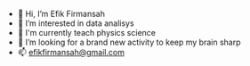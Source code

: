 - 👋 Hi, I’m Efik Firmansah
- 👀 I’m interested in data analisys
- 🌱 I'm currently teach physics science
- 💞️ I’m looking for a brand new activity to keep my brain sharp
- 📫 efikfirmansah@gmail.com


<!---
firmansevic/firmansevic is a ✨ special ✨ repository because its `README.md` (this file) appears on your GitHub profile.
You can click the Preview link to take a look at your changes.
--->
